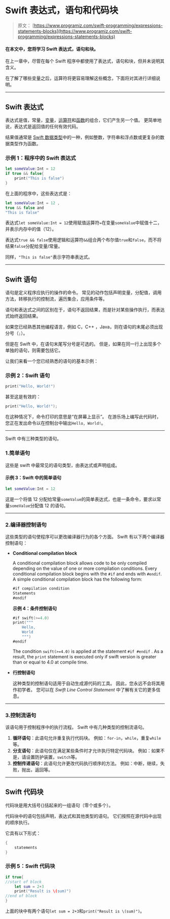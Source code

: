 # Swift 表达式，语句和代码块

> 原文： [https://www.programiz.com/swift-programming/expressions-statements-blocks](https://www.programiz.com/swift-programming/expressions-statements-blocks)

#### 在本文中，您将学习 Swift 表达式，语句和块。

在上一章中，尽管在每个 Swift 程序中都使用了表达式，语句和块，但并未说明其含义。

在了解了哪些变量之后，运算符将更容易理解这些概念，下面将对其进行详细说明。

* * *

## Swift 表达式

表达式是值，常量，[变量](/swift-programming/variables-constants-literals "Swift variables, constants and literals")，[运算符](/swift-programming/operators "Swift Operators")和[函数](/swift-programming/functions "Swift functions")的组合，它们产生另一个值。 更简单地说，表达式是返回值的任何有效代码。

结果值通常是 [Swift 数据类型](/swift-programming/data-types "Swift Data Types")中的一种，例如整数，字符串和浮点数或更复杂的数据类型作为函数。

### 示例 1：程序中的 Swift 表达式

```swift
let someValue:Int = 12
if true && false{
    print("This is false")
} 
```

在上面的程序中，这些表达式是：<samp></samp>

```swift
let someValue:Int = 12 ,
true && false and 
"This is false" 
```

表达式`let someValue:Int = 12`使用赋值运算符`=`在变量`someValue`中赋值十二，并表示内存中的值（12）。

表达式`true && false`使用逻辑和运算符`&&`组合两个布尔值`true`和`false`，而不将结果`false`分配给变量/常量。

同样，`"This is false"`表示字符串表达式。

* * *

## Swift 语句

语句是定义程序应执行的操作的命令。 常见的动作包括声明变量，分配值，调用方法，转移执行的控制流，遍历集合，应用条件等。

语句和表达式之间的区别在于，语句不返回结果，而是针对某些操作执行，而表达式始终返回结果。

如果您已经熟悉其他编程语言，例如 C，C++ ，Java，则在语句的末尾必须出现分号（`;`）。

但是在 Swift 中，在语句末尾写分号是可选的。 但是，如果在同一行上出现多个单独的语句，则需要包括它。

让我们来看一个您已经熟悉的语句的基本示例：

### 示例 2：Swift 语句

```swift
print("Hello, World!")
```

甚至这是有效的：

```swift
print("Hello, World!");
```

在这种情况下，命令打印的意思是“在屏幕上显示”。 在游乐场上编写此代码时，您正在发出命令以在控制台中输出`Hello, World!`。

* * *

Swift 中有三种类型的语句。

### 1.简单语句

这些是 swift 中最常见的语句类型，由表达式或声明组成。

#### 示例 3：Swift 中的简单语句

```swift
let someValue:Int = 12
```

这是一个将值 12 分配给常量`someValue`的简单表达式，也是一条命令，要求以常量`someValue`分配值 12 的语句。

* * *

### 2.编译器控制语句

这些类型的语句使程序可以更改编译器行为的各个方面。 Swift 有以下两个编译器控制语句：

*   **Conditional compilation block**

    A conditional compilation block allows code to be only compiled depending on the value of one or more compilation conditions. Every conditional compilation block begins with the `#if` and ends with `#endif`. A simple conditional compilation block has the following form:

    ```swift
    #if compilation condition
    Statements
    #endif
    ```

    **示例 4：条件控制语句**

    ```swift
    #if swift(>=4.0)
    print("""
        Hello,
        World
        """)
    #endif
    ```

    The condition `swift(>=4.0)` is applied at the statement `#if #endif` . As a result, the `print` statement is executed only if swift version is greater than or equal to 4.0 at compile time.

*   **行控制语句**

    这种类型的控制语句适用于自动生成源代码的工具。 因此，您永远不会将其用作初学者。 您可以在 *Swift Line Control Statement* 中了解有关它的更多信息。

* * *

### 3.控制流语句

该语句用于控制程序中的执行流程。 Swift 中有几种类型的控制流语句。

1.  **循环语句**：此语句允许重复执行代码块。 例如：`for-in`，`while`，重复`while`等。
2.  **分支语句**：此语句仅在满足某些条件时才允许执行特定代码块。 例如：如果不是，请设置防护装置，`switch`等。
3.  **控制传递语句**：此语句允许更改代码执行顺序的方法。 例如：中断，继续，失败，抛出，返回等。

* * *

## Swift 代码块

代码块是用大括号{}括起来的一组语句（零个或多个）。

代码块中的语句包括声明，表达式和其他类型的语句。 它们按照在源代码中出现的顺序执行。

它具有以下形式：

```swift
{
	statements
}

```

### 示例 5：Swift 代码块

```swift
if true{
//start of block
	let sum = 2+3
	print("Result is \(sum)")
//end of block
} 
```

上面的块中有两个语句`let sum = 2+3`和`print("Result is \(sum)")`。